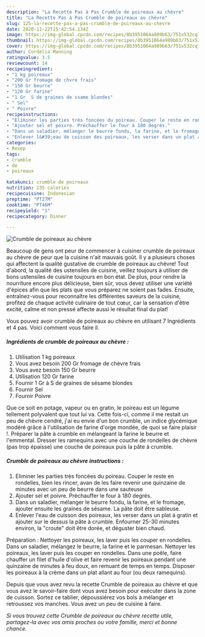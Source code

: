 ```yaml
---
description: "La Recette Pas à Pas Crumble de poireaux au chèvre"
title: "La Recette Pas à Pas Crumble de poireaux au chèvre"
slug: 125-la-recette-pas-a-pas-crumble-de-poireaux-au-chevre
date: 2020-11-22T15:42:54.134Z
image: https://img-global.cpcdn.com/recipes/8b3951064a989b63/751x532cq70/crumble-de-poireaux-au-chevre-photo-principale-de-la-recette.jpg
thumbnail: https://img-global.cpcdn.com/recipes/8b3951064a989b63/751x532cq70/crumble-de-poireaux-au-chevre-photo-principale-de-la-recette.jpg
cover: https://img-global.cpcdn.com/recipes/8b3951064a989b63/751x532cq70/crumble-de-poireaux-au-chevre-photo-principale-de-la-recette.jpg
author: Cordelia Manning
ratingvalue: 3.5
reviewcount: 14
recipeingredient:
- "1 kg poireaux"
- "200 Gr fromage de chvre frais"
- "150 Gr beurre"
- "120 Gr farine"
- "1 Gr  S de graines de ssame blondes"
- " Sel"
- " Poivre"
recipeinstructions:
- "Eliminer les parties très foncées du poireau. Couper le reste en rondelles, bien les rincer, avan de les faire revenir une quinzaine de minutes avec un peu de beurre dans une sauteuse"
- "Ajouter sel et poivre. Préchauffer le four à 180 degrés."
- "Dans un saladier, mélanger le beurre fondu, la farine, et le fromage, ajouter ensuite les graines de sésame. La pâte doit être sableuse."
- "Enlever l&#39;eau de cuisson des poireaux, les verser dans un plat á gratin et ajouter sur le dessus la pâte à crumble. Enfourner 25-30 minutes environ, la &#34;croute&#34; doit être dorée, et déguster bien chaud."
categories:
- Resep
tags:
- crumble
- de
- poireaux

katakunci: crumble de poireaux 
nutrition: 235 calories
recipecuisine: Indonesian
preptime: "PT27M"
cooktime: "PT46M"
recipeyield: "1"
recipecategory: Dinner

---
```



![Crumble de poireaux au chèvre](https://img-global.cpcdn.com/recipes/8b3951064a989b63/751x532cq70/crumble-de-poireaux-au-chevre-photo-principale-de-la-recette.jpg)

Beaucoup de gens ont peur de commencer à cuisiner crumble de poireaux au chèvre de peur que la cuisine n'ait mauvais goût. Il y a plusieurs choses qui affectent la qualité gustative de crumble de poireaux au chèvre! Tout d'abord, la qualité des ustensiles de cuisine, veillez toujours à utiliser de bons ustensiles de cuisine toujours en bon état. De plus, pour rendre la nourriture encore plus délicieuse, bien sûr, vous devez utiliser une variété d'épices afin que les plats que vous préparez ne soient pas fades. Ensuite, entraînez-vous pour reconnaître les différentes saveurs de la cuisine, profitez de chaque activité culinaire de tout cœur, car la sensation d'être excité, calme et non pressé affecte aussi le résultat final du plat!

<!--inarticleads1-->

Vous pouvez avoir crumble de poireaux au chèvre en utilisant 7 Ingrédients et 4 pas. Voici comment vous faire il.

##### Ingrédients de crumble de poireaux au chèvre :

1. Utilisation 1 kg poireaux
1. Vous avez besoin 200 Gr fromage de chèvre frais
1. Vous avez besoin 150 Gr beurre
1. Utilisation 120 Gr farine
1. Fournir 1 Gr à S de graines de sésame blondes
1. Fournir  Sel
1. Fournir  Poivre


Que ce soit en potage, vapeur ou en gratin, le poireau est un légume tellement polyvalent que tout lui va. Cette fois-ci, comme il me restait un peu de chèvre cendré, j&#39;ai eu envie d&#39;un bon crumble, un indice glycémique modéré grâce à l&#39;utilisation de farine d&#39;orge mondée, de quoi se faire plaisir !. Préparer la pâte à crumble en mélangeant la farine le beurre et l&#39;emmental. Dresser les ramequins avec une couche de rondelles de chèvre (pas trop épaisse) une couche de poireaux puis la pâte à crumble. 

<!--inarticleads2-->

##### Crumble de poireaux au chèvre instructions :

1. Eliminer les parties très foncées du poireau. Couper le reste en rondelles, bien les rincer, avan de les faire revenir une quinzaine de minutes avec un peu de beurre dans une sauteuse
1. Ajouter sel et poivre. Préchauffer le four à 180 degrés.
1. Dans un saladier, mélanger le beurre fondu, la farine, et le fromage, ajouter ensuite les graines de sésame. La pâte doit être sableuse.
1. Enlever l&#39;eau de cuisson des poireaux, les verser dans un plat á gratin et ajouter sur le dessus la pâte à crumble. Enfourner 25-30 minutes environ, la &#34;croute&#34; doit être dorée, et déguster bien chaud.


Préparation : Nettoyer les poireaux, les laver puis les couper en rondelles. Dans un saladier, mélangez le beurre, la farine et le parmesan. Nettoyer les poireaux, les laver puis les couper en rondelles. Dans une poêle, faire chauffer un filet d&#39;huile d&#39;olive et faire revenir les poireaux pendant une quinzaine de minutes à feu doux, en remuant de temps en temps. Disposer les poireaux à la crème dans un plat allant au four (ou deux ramequins). 

<!--inarticleads1-->

<p>
Depuis que vous avez revu la recette Crumble de poireaux au chèvre et que vous avez le savoir-faire dont vous avez besoin pour exécuter dans la zone de cuisson. Sortez ce tablier, dépoussiérez vos bols à mélanger et retroussez vos manches. Vous avez un peu de cuisine à faire.
</p>

<p>
<i>Si vous trouvez cette Crumble de poireaux au chèvre recette utile, partagez-la avec vos amis proches ou votre famille, merci et bonne chance.</i>
</p>
